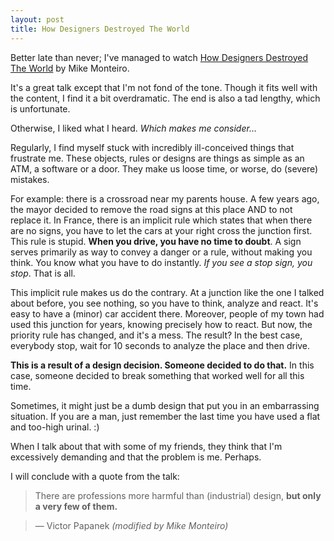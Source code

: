 ```yaml
---
layout: post
title: How Designers Destroyed The World
---
```


Better late than never; I've managed to watch [How Designers Destroyed The World](https://vimeo.com/68470326) by Mike Monteiro.

It's a great talk except that I'm not fond of the tone. Though it fits well with the content, I find it a bit overdramatic. The end is also a tad lengthy, which is unfortunate.

Otherwise, I liked what I heard. _Which makes me consider…_

Regularly, I find myself stuck with incredibly ill-conceived things that frustrate me. These objects, rules or designs are things as simple as an ATM, a software or a door. They make us loose time, or worse, do (severe) mistakes.

For example: there is a crossroad near my parents house. A few years ago, the mayor decided to remove the road signs at this place AND to not replace it. In France, there is an implicit rule which states that when there are no signs, you have to let the cars at your right cross the junction first. This rule is stupid. **When you drive, you have no time to doubt**. A sign serves primarily as way to convey a danger or a rule, without making you think. You know what you have to do instantly. _If you see a stop sign, you stop_. That is all.

This implicit rule makes us do the contrary. At a junction like the one I talked about before, you see nothing, so you have to think, analyze and react. It's easy to have a (minor) car accident there. Moreover, people of my town had used this junction for years, knowing precisely how to react. But now, the priority rule has changed, and it's a mess. The result? In the best case, everybody stop, wait for 10 seconds to analyze the place and then drive.

**This is a result of a design decision. Someone decided to do that.** In this case, someone decided to break something that worked well for all this time.

Sometimes, it might just be a dumb design that put you in an embarrassing situation. If you are a man, just remember the last time you have used a flat and too-high urinal. :)

When I talk about that with some of my friends, they think that I'm excessively demanding and that the problem is me. Perhaps.

I will conclude with a quote from the talk:

> There are professions more harmful than (industrial) design, **but only a very few of them.**

> — Victor Papanek _(modified by Mike Monteiro)_
